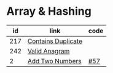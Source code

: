 # Array & Hashing

<table id="leetcode" class="table-auto">
  <thead>
    <tr>
      <th>id</th>
      <th>link</th>
      <th>code</th>
    </tr>
  </thead>
  <tbody>
    <tr>
        <td>
          217
        </td>
        <td>
          <a href="https://leetcode.com/problems/contains-duplicate/"> 
            Contains Duplicate
          </a>
        </td>
    </tr>
    <tr>
        <td>
          242
        </td>
        <td>
          <a href="https://leetcode.com/problems/valid-anagram/"> 
            Valid Anagram
          </a>
        </td>
    </tr>
    <tr>
        <td>
          2
        </td>
        <td>
          <a href="https://github.com/Aoi1011/leet-code/blob/main/linkedlist/src/add_two_numbers.rs"> 
            Add Two Numbers
          </a>
        </td>
        <td><a href="https://github.com/Aoi1011/leet-code/issues/57"> #57</a></td>
    </tr>
  
  </tbody>
</table>
